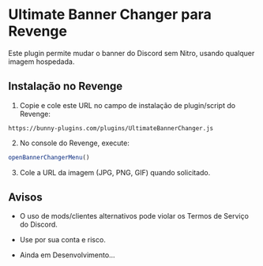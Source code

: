 # Ultimate Banner Changer para Revenge

Este plugin permite mudar o banner do Discord sem Nitro, usando qualquer imagem hospedada.

## Instalação no Revenge

1. Copie e cole este URL no campo de instalação de plugin/script do Revenge:

```
https://bunny-plugins.com/plugins/UltimateBannerChanger.js
```

2. No console do Revenge, execute:

```js
openBannerChangerMenu()
```

3. Cole a URL da imagem (JPG, PNG, GIF) quando solicitado.

## Avisos

- O uso de mods/clientes alternativos pode violar os Termos de Serviço do Discord.
- Use por sua conta e risco.

- Ainda em Desenvolvimento...
